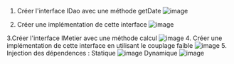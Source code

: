 1. Créer l'interface IDao avec une méthode getDate
 ![image](https://github.com/mehdihrm/demoInjectionDepP1/assets/83135160/1b2df084-b83e-4e22-9e69-8b676b50a1f4)

2. Créer une implémentation de cette interface
![image](https://github.com/mehdihrm/demoInjectionDepP1/assets/83135160/ac442087-d74c-4863-8c6a-22be1fa5e18f)

3.Créer l'interface IMetier avec une méthode calcul
![image](https://github.com/mehdihrm/demoInjectionDepP1/assets/83135160/e6649485-6145-4634-a457-83938d1714c5)
4. Créer une implémentation de cette interface en utilisant le couplage faible
![image](https://github.com/mehdihrm/demoInjectionDepP1/assets/83135160/1add4756-6b72-4020-9b19-70014322fba4)
5. Injection des dépendences :
Statique
![image](https://github.com/mehdihrm/demoInjectionDepP1/assets/83135160/0b70f1ce-4a8f-4f81-8373-69f442f27cdf)
Dynamique
![image](https://github.com/mehdihrm/demoInjectionDepP1/assets/83135160/89914942-b2ee-49a8-9685-b90cfd57f8c8)

   

